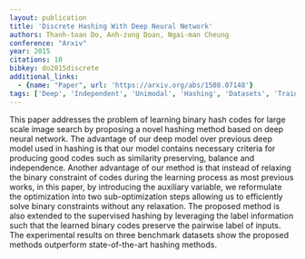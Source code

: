 ```yaml
---
layout: publication
title: 'Discrete Hashing With Deep Neural Network'
authors: Thanh-toan Do, Anh-zung Doan, Ngai-man Cheung
conference: "Arxiv"
year: 2015
citations: 10
bibkey: do2015discrete
additional_links:
  - {name: "Paper", url: 'https://arxiv.org/abs/1508.07148'}
tags: ['Deep', 'Independent', 'Unimodal', 'Hashing', 'Datasets', 'Training Strategy', 'Supervised Hashing']
---
```

This paper addresses the problem of learning binary hash codes for large
scale image search by proposing a novel hashing method based on deep neural
network. The advantage of our deep model over previous deep model used in
hashing is that our model contains necessary criteria for producing good codes
such as similarity preserving, balance and independence. Another advantage of
our method is that instead of relaxing the binary constraint of codes during
the learning process as most previous works, in this paper, by introducing the
auxiliary variable, we reformulate the optimization into two sub-optimization
steps allowing us to efficiently solve binary constraints without any
relaxation.
  The proposed method is also extended to the supervised hashing by leveraging
the label information such that the learned binary codes preserve the pairwise
label of inputs.
  The experimental results on three benchmark datasets show the proposed
methods outperform state-of-the-art hashing methods.
